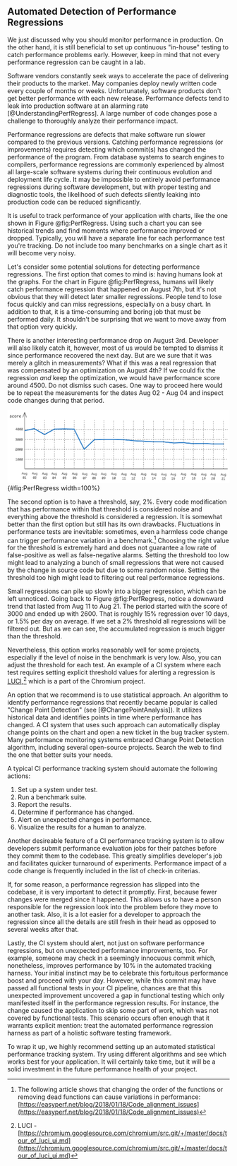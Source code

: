 

## Automated Detection of Performance Regressions

We just discussed why you should monitor performance in production. On the other hand, it is still beneficial to set up continuous "in-house" testing to catch performance problems early. However, keep in mind that not every performance regression can be caught in a lab.

Software vendors constantly seek ways to accelerate the pace of delivering their products to the market. May companies deploy newly written code every couple of months or weeks. Unfortunately, software products don't get better performance with each new release. Performance defects tend to leak into production software at an alarming rate [@UnderstandingPerfRegress]. A large number of code changes pose a challenge to thoroughly analyze their performance impact.

Performance regressions are defects that make software run slower compared to the previous versions. Catching performance regressions (or improvements) requires detecting which commit(s) has changed the performance of the program. From database systems to search engines to compilers, performance regressions are commonly experienced by almost all large-scale software systems during their continuous evolution and deployment life cycle. It may be impossible to entirely avoid performance regressions during software development, but with proper testing and diagnostic tools, the likelihood of such defects silently leaking into production code can be reduced significantly.

It is useful to track performance of your application with charts, like the one shown in Figure @fig:PerfRegress. Using such a chart you can see historical trends and find moments where performance improved or dropped. Typically, you will have a separate line for each performance test you're tracking. Do not include too many benchmarks on a single chart as it will become very noisy.

Let's consider some potential solutions for detecting performance regressions. The first option that comes to mind is: having humans look at the graphs. For the chart in Figure @fig:PerfRegress, humans will likely catch performance regression that happened on August 7th, but it's not obvious that they will detect later smaller regressions. People tend to lose focus quickly and can miss regressions, especially on a busy chart. In addition to that, it is a time-consuming and boring job that must be performed daily. It shouldn't be surprising that we want to move away from that option very quickly.

There is another interesting performance drop on August 3rd. Developer will also likely catch it, however, most of us would be tempted to dismiss it since performance recovered the next day. But are we sure that it was merely a glitch in measurements? What if this was a real regression that was compensated by an optimization on August 4th? If we could fix the regression *and* keep the optimization, we would have performance score around 4500. Do not dismiss such cases. One way to proceed here would be to repeat the measurements for the dates Aug 02 - Aug 04 and inspect code changes during that period.

![Performance graph (higher better) for an application showing a big drop in performance on August 5th and smaller ones later.](../../img/measurements/PerfRegressions.png){#fig:PerfRegress width=100%}

The second option is to have a threshold, say, 2%. Every code modification that has performance within that threshold is considered noise and everything above the threshold is considered a regression. It is somewhat better than the first option but still has its own drawbacks. Fluctuations in performance tests are inevitable: sometimes, even a harmless code change can trigger performance variation in a benchmark.[^3] Choosing the right value for the threshold is extremely hard and does not guarantee a low rate of false-positive as well as false-negative alarms. Setting the threshold too low might lead to analyzing a bunch of small regressions that were not caused by the change in source code but due to some random noise. Setting the threshold too high might lead to filtering out real performance regressions. 

Small regressions can pile up slowly into a bigger regression, which can be left unnoticed. Going back to Figure @fig:PerfRegress, notice a downward trend that lasted from Aug 11 to Aug 21. The period started with the score of 3000 and ended up with 2600. That is roughly 15% regression over 10 days, or 1.5% per day on average. If we set a 2% threshold all regressions will be filtered out. But as we can see, the accumulated regression is much bigger than the threshold. 

Nevertheless, this option works reasonably well for some projects, especially if the level of noise in the benchmark is very low. Also, you can adjust the threshold for each test. An example of a CI system where each test requires setting explicit threshold values for alerting a regression is [LUCI](https://chromium.googlesource.com/chromium/src.git/+/master/docs/tour_of_luci_ui.md),[^2] which is a part of the Chromium project.

An option that we recommend is to use statistical approach. An algorithm to identify performance regressions that recently became popular is called "Change Point Detection" (see [@ChangePointAnalysis]). It utilizes historical data and identifies points in time where performance has changed. A CI system that uses such approach can automatically display change points on the chart and open a new ticket in the bug tracker system. Many performance monitoring systems embraced Change Point Detection algorithm, including several open-source projects. Search the web to find the one that better suits your needs.

A typical CI performance tracking system should automate the following actions:

1. Set up a system under test.
2. Run a benchmark suite.
3. Report the results.
4. Determine if performance has changed.
5. Alert on unexpected changes in performance.
6. Visualize the results for a human to analyze.

Another desireable feature of a CI performance tracking system is to allow developers submit performance evaluation jobs for their patches before they commit them to the codebase. This greatly simplifies developer's job and facilitates quicker turnaround of experiments. Performance impact of a code change is frequently included in the list of check-in criterias. 

If, for some reason, a performance regression has slipped into the codebase, it is very important to detect it promptly. First, because fewer changes were merged since it happened. This allows us to have a person responsible for the regression look into the problem before they move to another task. Also, it is a lot easier for a developer to approach the regression since all the details are still fresh in their head as opposed to several weeks after that.

Lastly, the CI system should alert, not just on software performance regressions, but on unexpected performance improvements, too. For example, someone may check in a seemingly innocuous commit which, nonetheless, improves performance by 10% in the automated tracking harness. Your initial instinct may be to celebrate this fortuitous performance boost and proceed with your day. However, while this commit may have passed all functional tests in your CI pipeline, chances are that this unexpected improvement uncovered a gap in functional testing which only manifested itself in the performance regression results. For instance, the change caused the application to skip some part of work, which was not covered by functional tests. This scenario occurs often enough that it warrants explicit mention: treat the automated performance regression harness as part of a holistic software testing framework.

To wrap it up, we highly recommend setting up an automated statistical performance tracking system. Try using different algorithms and see which works best for your application. It will certainly take time, but it will be a solid investment in the future performance health of your project.

[^2]: LUCI - [https://chromium.googlesource.com/chromium/src.git/+/master/docs/tour_of_luci_ui.md](https://chromium.googlesource.com/chromium/src.git/+/master/docs/tour_of_luci_ui.md)
[^3]: The following article shows that changing the order of the functions or removing dead functions can cause variations in performance: [https://easyperf.net/blog/2018/01/18/Code_alignment_issues](https://easyperf.net/blog/2018/01/18/Code_alignment_issues)